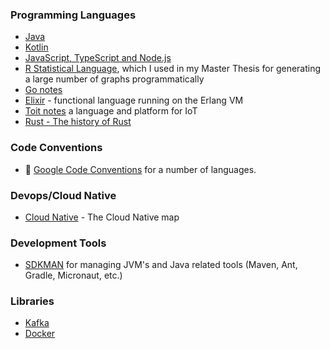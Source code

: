 ### Programming Languages

* [Java](./java)
* [Kotlin](./kotlin)
* [JavaScript, TypeScript and Node.js](./javascript)
* [R Statistical Language](./rscript), which I used in my Master Thesis for generating a large number of graphs programmatically
* [Go notes](./go)
* [Elixir](./elixir) - functional language running on the Erlang VM
* [Toit notes](./toit) a language and platform for IoT
* [Rust - The history of Rust](https://www.technologyreview.com/2023/02/14/1067869/rust-worlds-fastest-growing-programming-language/)

### Code Conventions

* 🔗 [Google Code Conventions](https://google.github.io/styleguide/) for a number of languages.

### Devops/Cloud Native

* [Cloud Native](./cncf) - The Cloud Native map

### Development Tools

* [SDKMAN](./sdkman) for managing JVM's and Java related tools (Maven, Ant, Gradle, Micronaut, etc.)

### Libraries

* [Kafka](./kafka)
* [Docker](./docker)
